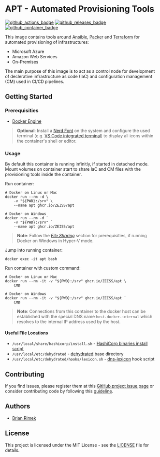 # APT - Automated Provisioning Tools

[![github_actions_badge]][github_actions]
[![github_releases_badge]][github_releases]
[![github_container_badge]][github_container]

This image contains tools around [Ansible](https://www.ansible.com/), [Packer](https://www.packer.io/) and [Terraform](https://www.terraform.io/) for automated provisioning of infrastructures:

* Microsoft Azure
* Amazon Web Services
* On-Premises

The main purpose of this image is to act as a control node for development of declerative infrastructure as code (IaC) and configuration management (CM) used in CI/CD pipelines.

## Getting Started

### Prerequisities

* [Docker Engine](https://docs.docker.com/get-docker/)

> **Optional**: Install a [Nerd Font](https://www.nerdfonts.com/font-downloads) on the system and configure the used terminal (e.g. [VS Code integrated terminal](https://code.visualstudio.com/docs/editor/integrated-terminal#_terminal-display-settings)) to display all icons within the container's shell or editor.

### Usage

By default this container is running infinitly, if started in detached mode. Mount volumes on container start to share IaC and CM files with the provisioning tools inside the container.

Run container:

```shell
# Docker on Linux or Mac
docker run --rm -d \
    -v "${PWD}:/srv" \
    --name apt ghcr.io/ZEISS/apt

# Docker on Windows
docker run --rm -d `
    -v "${PWD}:/srv" `
    --name apt ghcr.io/ZEISS/apt
```

> **Note**: Follow the *[File Sharing](https://docs.docker.com/docker-for-windows/#resources)* section for prerequisities, if running Docker on Windows in Hyper-V mode.

Jump into running container:

```shell
docker exec -it apt bash
```

Run container with custom command:

```shell
# Docker on Linux or Mac
docker run --rm -it -v "${PWD}:/srv" ghcr.io/ZEISS/apt \
    CMD

# Docker on Windows
docker run --rm -it -v "${PWD}:/srv" ghcr.io/ZEISS/apt `
    CMD
```

> **Note**: Connections from this container to the docker host can be established with the special DNS name `host.docker.internal` which resolves to the internal IP address used by the host.

#### Useful File Locations

* `/usr/local/share/hashicorp/install.sh` - [HashiCorp binaries install script](https://github.com/ZEISS/install-hashicorp-binaries)
* `/usr/local/etc/dehydrated` - [dehydrated](https://github.com/dehydrated-io/dehydrated) base directory
* `/usr/local/etc/dehydrated/hooks/lexicon.sh` - [dns-lexicon](https://github.com/AnalogJ/lexicon) hook script

## Contributing

If you find issues, please register them at this [GitHub project issue page][github_issue] or consider contributing code by following this [guideline][github_guide].

## Authors

* [Brian Rimek](https://github.com/rembik)

## License

This project is licensed under the MIT License - see the [LICENSE][github_licence] file for details.

[github_actions]: https://github.com/ZEISS/container-apt/actions?query=workflow%3Acontainer
[github_actions_badge]: https://img.shields.io/github/workflow/status/ZEISS/container-apt/docker-build/master?logo=github
[github_releases]: https://github.com/ZEISS/container-apt/releases
[github_releases_badge]: https://img.shields.io/github/v/release/ZEISS/container-apt?sort=semver&logo=github
[github_container]: https://github.com/orgs/ZEISS/packages/container/package/apt
[github_container_badge]: https://img.shields.io/badge/image-ghcr.io%2Fzeiss--digital--innovation%2Fapt-1488C6?logo=docker&logoColor=FFF
[github_issue]: http://github.com/ZEISS/container-apt/issues/new/choose
[github_guide]: http://github.com/ZEISS/container-apt/tree/master/.github/CONTRIBUTING.md
[github_licence]: http://github.com/ZEISS/container-apt/tree/master/LICENSE

